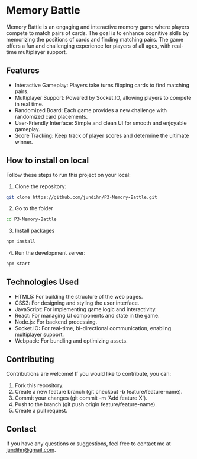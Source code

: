# Memory Battle

Memory Battle is an engaging and interactive memory game where players compete to match pairs of cards. The goal is to enhance cognitive skills by memorizing the positions of cards and finding matching pairs. The game offers a fun and challenging experience for players of all ages, with real-time multiplayer support.

## Features

- Interactive Gameplay: Players take turns flipping cards to find matching pairs.
- Multiplayer Support: Powered by Socket.IO, allowing players to compete in real time.
- Randomized Board: Each game provides a new challenge with randomized card placements.
- User-Friendly Interface: Simple and clean UI for smooth and enjoyable gameplay.
- Score Tracking: Keep track of player scores and determine the ultimate winner.

## How to install on local
Follow these steps to run this project on your local:

1. Clone the repository:

```bash 
git clone https://github.com/jundihn/P3-Memory-Battle.git
```

2. Go to the folder

```bash
cd P3-Memory-Battle
```

3. Install packages

```bash
npm install
```

4. Run the development server:

```bash
npm start
```

## Technologies Used

- HTML5: For building the structure of the web pages.
- CSS3: For designing and styling the user interface.
- JavaScript: For implementing game logic and interactivity.
- React: For managing UI components and state in the game.
- Node.js: For backend processing.
- Socket.IO: For real-time, bi-directional communication, enabling multiplayer support.
- Webpack: For bundling and optimizing assets.

## Contributing
Contributions are welcome! If you would like to contribute, you can:

1. Fork this repository.
2. Create a new feature branch (git checkout -b feature/feature-name).
3. Commit your changes (git commit -m 'Add feature X').
4. Push to the branch (git push origin feature/feature-name).
5. Create a pull request.

## Contact
If you have any questions or suggestions, feel free to contact me at jundihn@gmail.com.
